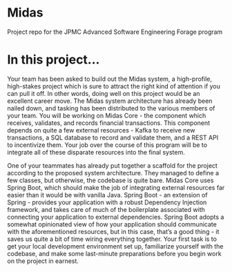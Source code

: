 # Midas
Project repo for the JPMC Advanced Software Engineering Forage program

# In this project...

Your team has been asked to build out the Midas system, a high-profile, high-stakes project which is sure to attract the right kind of attention if you can pull it off. In other words, doing well on this project would be an excellent career move. The Midas system architecture has already been nailed down, and tasking has been distributed to the various members of your team. You will be working on Midas Core - the component which receives, validates, and records financial transactions. This component depends on quite a few external resources - Kafka to receive new transactions, a SQL database to record and validate them, and a REST API to incentivize them. Your job over the course of this program will be to integrate all of these disparate resources into the final system.

One of your teammates has already put together a scaffold for the project according to the proposed system architecture. They managed to define a few classes, but otherwise, the codebase is quite bare. Midas Core uses Spring Boot, which should make the job of integrating external resources far easier than it would be with vanilla Java. Spring Boot - an extension of Spring - provides your application with a robust Dependency Injection framework, and takes care of much of the boilerplate associated with connecting your application to external dependencies. Spring Boot adopts a somewhat opinionated view of how your application should communicate with the aforementioned resources, but in this case, that’s a good thing - it saves us quite a bit of time wiring everything together. Your first task is to get your local development environment set up, familiarize yourself with the codebase, and make some last-minute preparations before you begin work on the project in earnest.
